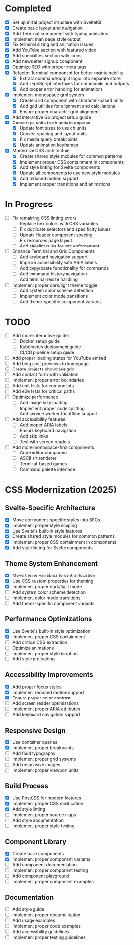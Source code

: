 # Completed

- [x] Set up initial project structure with SvelteKit
- [x] Create basic layout and navigation
- [x] Add Terminal component with typing animation
- [x] Implement man page style output
- [x] Fix terminal sizing and animation issues
- [x] Add YouTube section with featured video
- [x] Add specialties section with icons
- [x] Add newsletter signup component
- [x] Optimize SEO with proper meta tags
- [x] Refactor Terminal component for better maintainability
  - [x] Extract command/output logic into separate store
  - [x] Add TypeScript interfaces for commands and outputs
  - [x] Add proper error handling for animations
- [x] Implement monospace grid system
  - [x] Create Grid component with character-based units
  - [x] Add grid utilities for alignment and calculations
  - [x] Ensure proper character grid alignment
- [x] Add interactive Go project setup guide
- [x] Convert px units to ch units in app.css
  - [x] Update font sizes to use ch units
  - [x] Convert spacing and layout units
  - [x] Fix media query breakpoints
  - [x] Update animation keyframes
- [x] Modernize CSS architecture
  - [x] Create shared style modules for common patterns
  - [x] Implement proper CSS containment in components
  - [x] Add style linting for Svelte components
  - [x] Update all components to use new style modules
  - [x] Add reduced motion support
  - [x] Implement proper transitions and animations

# In Progress

- [ ] Fix remaining CSS linting errors
  - [ ] Replace hex colors with CSS variables
  - [ ] Fix duplicate selectors and specificity issues
  - [ ] Update Header component spacing
  - [ ] Fix resources page layout
  - [ ] Add stylelint rules for unit enforcement
- [ ] Enhance Terminal and Grid Components
  - [ ] Add keyboard navigation support
  - [ ] Improve accessibility with ARIA labels
  - [ ] Add copy/paste functionality for commands
  - [ ] Add command history navigation
  - [ ] Add terminal resize handling
- [ ] Implement proper dark/light theme toggle
  - [ ] Add system color scheme detection
  - [ ] Implement color mode transitions
  - [ ] Add theme-specific component variants

# TODO

- [ ] Add more interactive guides
  - [ ] Docker setup guide
  - [ ] Kubernetes deployment guide
  - [ ] CI/CD pipeline setup guide
- [ ] Add proper loading states for YouTube embed
- [ ] Add blog post previews to homepage
- [ ] Create projects showcase grid
- [ ] Add contact form with validation
- [ ] Implement proper error boundaries
- [ ] Add unit tests for components
- [ ] Add e2e tests for critical paths
- [ ] Optimize performance
  - [ ] Add image lazy loading
  - [ ] Implement proper code splitting
  - [ ] Add service worker for offline support
- [ ] Add accessibility features
  - [ ] Add proper ARIA labels
  - [ ] Ensure keyboard navigation
  - [ ] Add skip links
  - [ ] Test with screen readers
- [ ] Add more monospace-first components
  - [ ] Code editor component
  - [ ] ASCII art renderer
  - [ ] Terminal-based games
  - [ ] Command palette interface

# CSS Modernization (2025)

## Svelte-Specific Architecture

- [x] Move component-specific styles into SFCs
- [x] Implement proper style scoping
- [x] Use Svelte's built-in style features
- [x] Create shared style modules for common patterns
- [x] Implement proper CSS containment in components
- [x] Add style linting for Svelte components

## Theme System Enhancement

- [x] Move theme variables to central location
- [x] Use CSS custom properties for theming
- [x] Implement proper dark/light mode
- [ ] Add system color scheme detection
- [ ] Implement color mode transitions
- [ ] Add theme-specific component variants

## Performance Optimizations

- [x] Use Svelte's built-in style optimization
- [x] Implement proper CSS containment
- [ ] Add critical CSS extraction
- [ ] Optimize animations
- [ ] Implement proper style isolation
- [ ] Add style preloading

## Accessibility Improvements

- [x] Add proper focus styles
- [x] Implement reduced motion support
- [x] Ensure proper color contrast
- [ ] Add screen reader optimizations
- [ ] Implement proper ARIA attributes
- [ ] Add keyboard navigation support

## Responsive Design

- [x] Use container queries
- [x] Implement proper breakpoints
- [ ] Add fluid typography
- [ ] Implement proper grid systems
- [ ] Add responsive images
- [ ] Implement proper viewport units

## Build Process

- [x] Use PostCSS for modern features
- [x] Implement proper CSS minification
- [x] Add style linting
- [ ] Implement proper source maps
- [ ] Add style documentation
- [ ] Implement proper style testing

## Component Library

- [x] Create base components
- [x] Implement proper component variants
- [ ] Add component documentation
- [ ] Implement proper component testing
- [ ] Add component playground
- [ ] Implement proper component examples

## Documentation

- [ ] Add style guide
- [ ] Implement proper documentation
- [ ] Add usage examples
- [ ] Implement proper code examples
- [ ] Add accessibility guidelines
- [ ] Implement proper testing guidelines

